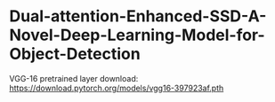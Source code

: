 # Dual-attention-Enhanced-SSD-A-Novel-Deep-Learning-Model-for-Object-Detection
VGG-16 pretrained layer download: https://download.pytorch.org/models/vgg16-397923af.pth

